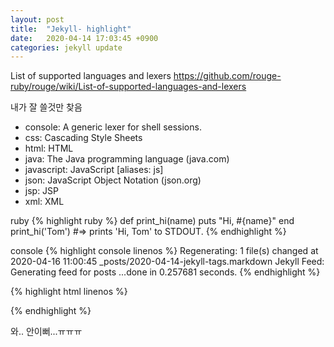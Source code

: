 ```yaml
---
layout: post
title:  "Jekyll- highlight"
date:   2020-04-14 17:03:45 +0900
categories: jekyll update
---
```



List of supported languages and lexers
https://github.com/rouge-ruby/rouge/wiki/List-of-supported-languages-and-lexers

내가 잘 쓸것만 찾음


- console: A generic lexer for shell sessions. 
- css: Cascading Style Sheets
- html: HTML
- java: The Java programming language (java.com)
- javascript: JavaScript [aliases: js]
- json: JavaScript Object Notation (json.org)
- jsp: JSP
- xml: XML

ruby
{% highlight ruby %}
def print_hi(name)
  puts "Hi, #{name}"
end
print_hi('Tom')
#=> prints 'Hi, Tom' to STDOUT.
{% endhighlight %}

console
{% highlight console linenos %}
Regenerating: 1 file(s) changed at 2020-04-16 11:00:45
                    _posts/2020-04-14-jekyll-tags.markdown
       Jekyll Feed: Generating feed for posts
                    ...done in 0.257681 seconds.
{% endhighlight %}

{% highlight html linenos %}
<!DOCTYPE html>
<html>
    <head>
    </head>
    <body>
    </body>
</html>
{% endhighlight %}

와.. 안이뻐...ㅠㅠㅠ